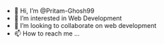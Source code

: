 - 👋 Hi, I’m @Pritam-Ghosh99
- 👀 I’m interested in Web Development 
- 💞️ I’m looking to collaborate on web development 
- 📫 How to reach me ...

<!---
Pritam-Ghosh99/Pritam-Ghosh99 is a ✨ special ✨ repository because its `README.md` (this file) appears on your GitHub profile.
You can click the Preview link to take a look at your changes.
--->
